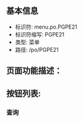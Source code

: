 
## 基本信息

- 标识符: menu.po.PGPE21
- 标识符缩写: PGPE21
- 类型: 菜单
- 路径: /po/PGPE21

## 页面功能描述：





## 按钮列表:


### 查询


